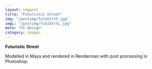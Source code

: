 ```yaml
---
layout: imgpost
title: "Futuristic Street"
img: "/postimg/futuStrtS.jpg"
imgL: "/postimg/futuStrtL.jpg"
meta: "UI design"
category: images
---
```


<div class="WideTextBox">
    <p><strong>Futuristic Street</strong></p>
    <p>Modelled in Maya and rendered in Renderman with post processing in Photoshop.</p>
</div>